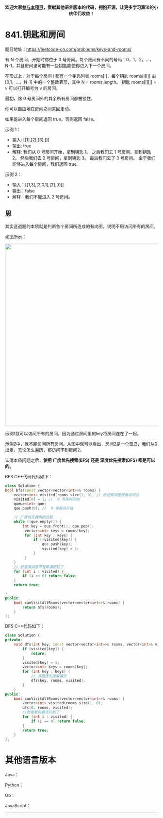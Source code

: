 
<p align="center">
  <a href="https://mp.weixin.qq.com/s/RsdcQ9umo09R6cfnwXZlrQ"><img src="https://img.shields.io/badge/PDF下载-代码随想录-blueviolet" alt=""></a>
  <a href="https://mp.weixin.qq.com/s/b66DFkOp8OOxdZC_xLZxfw"><img src="https://img.shields.io/badge/刷题-微信群-green" alt=""></a>
  <a href="https://space.bilibili.com/525438321"><img src="https://img.shields.io/badge/B站-代码随想录-orange" alt=""></a>
  <a href="https://mp.weixin.qq.com/s/QVF6upVMSbgvZy8lHZS3CQ"><img src="https://img.shields.io/badge/知识星球-代码随想录-blue" alt=""></a>
</p>
<p align="center"><strong>欢迎大家<a href="https://mp.weixin.qq.com/s/tqCxrMEU-ajQumL1i8im9A">参与本项目</a>，贡献其他语言版本的代码，拥抱开源，让更多学习算法的小伙伴们收益！</strong></p>


# 841.钥匙和房间

题目地址：https://leetcode-cn.com/problems/keys-and-rooms/

有 N 个房间，开始时你位于 0 号房间。每个房间有不同的号码：0，1，2，...，N-1，并且房间里可能有一些钥匙能使你进入下一个房间。

在形式上，对于每个房间 i 都有一个钥匙列表 rooms[i]，每个钥匙 rooms[i][j] 由 [0,1，...，N-1] 中的一个整数表示，其中 N = rooms.length。 钥匙 rooms[i][j] = v 可以打开编号为 v 的房间。

最初，除 0 号房间外的其余所有房间都被锁住。

你可以自由地在房间之间来回走动。

如果能进入每个房间返回 true，否则返回 false。

示例 1：
* 输入: [[1],[2],[3],[]]
* 输出: true
* 解释:
我们从 0 号房间开始，拿到钥匙 1。
之后我们去 1 号房间，拿到钥匙 2。
然后我们去 2 号房间，拿到钥匙 3。
最后我们去了 3 号房间。
由于我们能够进入每个房间，我们返回 true。

示例 2：
* 输入：[[1,3],[3,0,1],[2],[0]]
* 输出：false
* 解释：我们不能进入 2 号房间。


## 思

其实这道题的本质就是判断各个房间所连成的有向图，说明不用访问所有的房间。

如图所示：

<img src='https://code-thinking.cdn.bcebos.com/pics/841.钥匙和房间.png' width=600> </img></div>

示例1就可以访问所有的房间，因为通过房间里的key将房间连在了一起。

示例2中，就不能访问所有房间，从图中就可以看出，房间2是一个孤岛，我们从0出发，无论怎么遍历，都访问不到房间2。

认清本质问题之后，**使用 广度优先搜索(BFS) 还是 深度优先搜索(DFS) 都是可以的。**

BFS C++代码代码如下：

```C++
class Solution {
bool bfs(const vector<vector<int>>& rooms) {
    vector<int> visited(rooms.size(), 0); // 标记房间是否被访问过
    visited[0] = 1; //  0 号房间开始
    queue<int> que;
    que.push(0); //  0 号房间开始

    // 广度优先搜索的过程
    while (!que.empty()) {
        int key = que.front(); que.pop();
         vector<int> keys = rooms[key];
         for (int key : keys) {
             if (!visited[key]) {
                 que.push(key);
                 visited[key] = 1;
             }
         }
    }
    // 检查房间是不是都遍历过了
    for (int i : visited) {
        if (i == 0) return false;
    }
    return true;

}
public:
    bool canVisitAllRooms(vector<vector<int>>& rooms) {
        return bfs(rooms);
    }
};
```

DFS C++代码如下：

```C++
class Solution {
private:
    void dfs(int key, const vector<vector<int>>& rooms, vector<int>& visited) {
        if (visited[key]) {
            return;
        }
        visited[key] = 1;
        vector<int> keys = rooms[key];
        for (int key : keys) {
            // 深度优先搜索遍历
            dfs(key, rooms, visited);
        }
    }
public:
    bool canVisitAllRooms(vector<vector<int>>& rooms) {
        vector<int> visited(rooms.size(), 0);
        dfs(0, rooms, visited);
        //检查是否都访问到了
        for (int i : visited) {
            if (i == 0) return false;
        }
        return true;
    }
};
```


# 其他语言版本

Java：

Python：

Go：

JavaScript：

-----------------------


